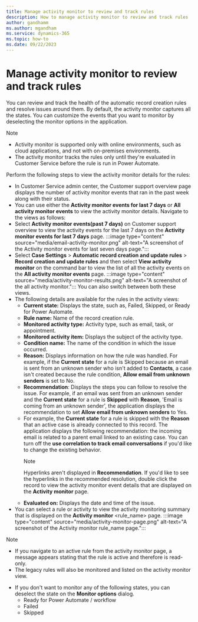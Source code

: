 ```yaml
---
title: Manage activity monitor to review and track rules
description: How to manage activity monitor to review and track rules
author: gandhamm
ms.author: mgandham
ms.service: dynamics-365
ms.topic: how-to 
ms.date: 09/22/2023
---
```



# Manage activity monitor to review and track rules

You can review and track the health of the automatic record creation rules and resolve issues around them. By default, the activity monitor captures all the states. You can customize the events that you want to monitor by deselecting the monitor options in the application.

> [!NOTE]
> - Activity monitor is supported only with online environments, such as cloud applications, and not with on-premises environments.
> - The activity monitor tracks the rules only until they're evaluated in Customer Service before the rule is run in Power Automate.

Perform the following steps to view the activity monitor details for the rules:

- In Customer Service admin center, the Customer support overview page displays the number of activity monitor events that ran in the past week along with their status.
-  You can use either the **Activity monitor events for last 7 days** or **All activity monitor events** to view the activity monitor details. Navigate to the views as follows:<br>
  - Select **Activity monitor events(past 7 days)** on Customer support overview to view the activity events for the last 7 days on the **Activity monitor events for last 7 days** page.
    :::image type="content" source="media/email-activity-monitor.png" alt-text="A screenshot of the Activity monitor events for last seven days page.":::
  - Select **Case Settings** > **Automatic record creation and update rules** > **Record creation and update rules** and then select **View activity monitor** on the command bar to view the list of all the activity events on the **All activity monitor events** page.
    :::image type="content" source="media/activity-monitor-results.png" alt-text="A screenshot of the all activity monitor.":::
  You can also switch between both these views.
- The following details are available for the rules in the activity views:
   - **Current state:** Displays the state, such as, Failed, Skipped, or Ready for Power Automate.
  - **Rule name:** Name of the record creation rule.
  - **Monitored activity type:** Activity type, such as email, task, or appointment.
  - **Monitored activity item:** Displays the subject of the activity type.
  - **Condition name:** The name of the condition in which the issue occurred.
  - **Reason:** Displays information on how the rule was handled. For example, if the **Current state** for a rule is Skipped because an email is sent from an unknown sender who isn't added to **Contacts**, a case isn't created because the rule condition, **Allow email from unknown senders** is set to No.
  - **Recommendation**: Displays the steps you can follow to resolve the issue. 
  For example, if an email was sent from an unknown sender and the **Current state** for a rule is **Skipped** with **Reason**, 'Email is coming from an unknown sender', the application displays the recommendation  to set **Allow email from unknown senders** to Yes.
  - For example, the **Current state** for a rule is skipped with the **Reason** that an active case is already connected to this record. The application displays the following recommendation: the incoming email is related to a parent email linked to an existing case. You can turn off the **use correlation to track email conversations** if you'd like to change the existing behavior.
    > [!NOTE]
    > Hyperlinks aren't displayed in **Recommendation**. If you'd like to see the hyperlinks in the recommended resolution, double click the record to view the activity monitor event details that are displayed on the **Activity monitor** page.
  - **Evaluated on:** Displays the date and time of the issue.
- You can select a rule or activity to view the activity monitoring summary that is displayed on the **Activity monitor** <rule_name> page.
:::image type="content" source="media/activity-monitor-page.png" alt-text="A screenshot of the Activity monitor rule_name page.":::
  
> [!NOTE]
> - If you navigate to an active rule from the activity monitor page, a message appears stating that the rule is active and therefore is read-only.
> - The legacy rules will also be monitored and listed on the activity monitor view.
- If you don't want to monitor any of the following states, you can deselect the state on the **Monitor options** dialog.
   - Ready for Power Automate / workflow
   - Failed
   - Skipped
